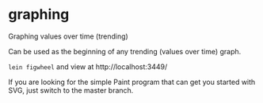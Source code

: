 # graphing
Graphing values over time (trending)

Can be used as the beginning of any trending (values over time) graph. 

`lein figwheel` and view at http://localhost:3449/

If you are looking for the simple Paint program that can get you started with SVG, just switch to the master branch.

